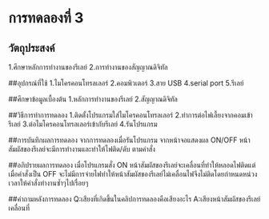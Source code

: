 # การทดลองที่ 3

## วัตถุประสงค์
1.ศึกษาหลักการทำงานของรีเลย์ 
2.การทำงานของสัญญาณดิจิทัล 

##อุปกรณ์ที่ใช้
1.ไมโครคอนโทรลเลอร์
2.คอมพิวเตอร์
3.สาย USB
4.serial port
5.รีเลย์

##ศึกษาข้อมูลเบื้องต้น
1.หลักการทำงานของรีเลย์
2.สัญญาณดิจิทัล

##วิธีการทำการทดลอง
1.ติดตั้งโปรแกรมใส่ไมโครคอนโทรลเลอร์
2.ทำการต่อไฟเลี้ยงจากคอมเข้ารีเลย์
3.ต่อไมโครคอนโทรลเลอร์เข้ากับรีเลย์
4.รันโปรแกรม

##การบันทึกผลการทดลอง
จากการทดลองเมื่อรันโปรแกรม จากหน้าจอแสดงผล ON/OFF หน้าสัมผัสของรีเลย์จะมีการทำงานและทำให้ไฟติด/ดับ ตามคำสั่ง

##อภิปรายผลการทดลอง
เมื่อโปรแกรมสั่ง ON หน้าสัมผัสของรีเลย์จะเคลื่อนที่ทำให้หลอดไฟติดแต่เมื่อคำสั่งเป็น OFF จะไม่มีการจ่ายไฟทำให้หน้าสัมผัสของรีเลย์ไม่เคลื่อนไฟจึงไม่ติดโดยกำหนดหน่วงเวลาให้คำสั่งทำงานซ้ำๆไปเรื่อยๆ

##คำถามหลังการทดลอง
Q:เสียงที่เกิดขึ้นในคลิปการทดลองคือเสียงอะไร
A:เสียงหน้าสัมผัสของรีเลย์เคลื่อนที่
